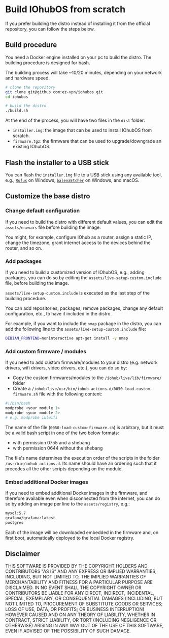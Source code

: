 # Build IOhubOS from scratch

If you prefer building the distro instead of installing it from the official repository, you can follow the steps below.

## Build procedure

You need a Docker engine installed on your pc to build the distro. The building procedure is designed for bash.

The building process will take ~10/20 minutes, depending on your network and hardware speed.

```bash
# clone the repository
git clone git@github.com:ez-vpn/iohubos.git
cd iohubos

# build the distro
./build.sh
```

At the end of the process, you will have two files in the `dist` folder:

* `installer.img`: the image that can be used to install IOhubOS from scratch.
* `firmware.tgz`: the firmware that can be used to upgrade/downgrade an existing IOhubOS.

## Flash the installer to a USB stick

You can flash the `installer.img` file to a USB stick using any available tool, e.g., [`Rufus`](https://rufus.ie) on Windows, [`balenaEtcher`](https://www.balena.io/etcher/) on Windows, and macOS.

## Customize the base distro

### Change default configuration

If you need to build the distro with different default values, you can edit the `assets/envvars` file before building the image.

You might, for example, configure IOhub as a router, assign a static IP, change the timezone, grant internet access to the devices behind the router, and so on.

### Add packages

If you need to build a customized version of IOhubOS, e.g., adding packages, you can do so by editing the `assets/live-setup-custom.include` file, before building the image.

`assets/live-setup-custom.include` is executed as the last step of the building procedure.

You can add repositories, packages, remove packages, change any default configuration, etc., to have it included in the distro.

For example, if you want to include the `nmap` package in the distro, you can add the following line to the `assets/live-setup-custom.include` file:

```bash
DEBIAN_FRONTEND=noninteractive apt-get install -y nmap
```

### Add custom firmware / modules

If you need to add custom firmware/modules to your distro (e.g. network drivers, wifi drivers, video drivers, etc.), you can do so by:

* Copy the custom firmwares/modules to the `/iohub/live/lib/firmware/` folder
* Create a `/iohub/live/usr/bin/iohub-actions.d/0050-load-custom-firmware.sh` file with the following content:

```bash
#!/bin/bash
modprobe <your module 1>
modprobe <your module 2>
# e.g. modprobe iwlwifi
```

The name of the file (`0050-load-custom-firmware.sh`) is arbitrary, but it must be a valid bash script in one of the two below formats:

* with permission 0755 and a shebang
* with permission 0644 without the shebang

The file's name determines the execution order of the scripts in the folder `/usr/bin/iohub-actions.d`. Its name should have an ordering such that it precedes all the other scripts depending on the module.

### Embed additional Docker images

If you need to embed additional Docker images in the firmware, and therefore available even when disconnected from the internet, you can do so by adding an image per line to the `assets/registry`, e.g.:

```bash
mysql:5.7
grafana/grafana:latest
postgres
```

Each of the image will be downloaded embedded in the firmware and, on first boot, automatically deployed to the local Docker registry.

## Disclaimer

THIS SOFTWARE IS PROVIDED BY THE COPYRIGHT HOLDERS AND CONTRIBUTORS “AS IS”
AND ANY EXPRESS OR IMPLIED WARRANTIES, INCLUDING, BUT NOT LIMITED TO,
THE IMPLIED WARRANTIES OF MERCHANTABILITY AND FITNESS FOR A PARTICULAR PURPOSE ARE DISCLAIMED.
IN NO EVENT SHALL THE COPYRIGHT OWNER OR CONTRIBUTORS BE LIABLE FOR ANY
DIRECT, INDIRECT, INCIDENTAL, SPECIAL, EXEMPLARY, OR CONSEQUENTIAL DAMAGES
(INCLUDING, BUT NOT LIMITED TO, PROCUREMENT OF SUBSTITUTE GOODS OR SERVICES; LOSS OF USE, DATA, OR PROFITS;
OR BUSINESS INTERRUPTION) HOWEVER CAUSED AND ON ANY THEORY OF LIABILITY, WHETHER IN CONTRACT,
STRICT LIABILITY, OR TORT (INCLUDING NEGLIGENCE OR OTHERWISE) ARISING IN ANY WAY
OUT OF THE USE OF THIS SOFTWARE, EVEN IF ADVISED OF THE POSSIBILITY OF SUCH DAMAGE.
